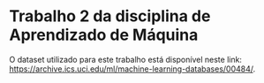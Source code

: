 # Trabalho 2 da disciplina de Aprendizado de Máquina

O dataset utilizado para este trabalho está disponível neste link: https://archive.ics.uci.edu/ml/machine-learning-databases/00484/.
